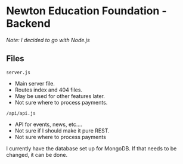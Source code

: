 ﻿# Newton Education Foundation - Backend

*Note: I decided to go with Node.js*

## Files

`server.js`

- Main server file.
- Routes index and 404 files.
- May be used for other features later.
- Not sure where to process payments.

`/api/api.js`

- API for events, news, etc....
- Not sure if I should make it pure REST.
- Not sure where to process payments

I currently have the database set up for MongoDB. If that needs to be changed, it can be done.

